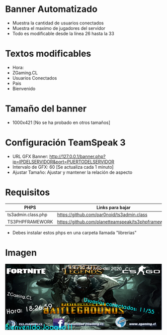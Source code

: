 # Banner Automatizado
- Muestra la cantidad de usuarios conectados
- Muestra el maximo de jugadores del servidor
- Todo es modificable desde la línea 26 hasta la 33

# Textos modificables
- Hora:
- ZGaming.CL
- Usuarios Conectados
- Pais
- Bienvenido

# Tamaño del banner
- 1000x421 [No se ha probado en otros tamaños]

# Configuración TeamSpeak 3
- URL GFX Banner: http://127.0.0.1/banner.php?ip=IPDELSERVIDOR&port=PUERTODELSERVIDOR
- Intervalo de GFX: 60 [Se actualiza cada 1 minuto]
- Ajustar Tamaño: Ajustar y mantener la relación de aspecto

# Requisitos

| PHPS | Links para bajar |
| ------ | ------ |
| ts3admin.class.php | https://github.com/par0noid/ts3admin.class
| TS3PHPFRAMEWORK | https://github.com/planetteamspeak/ts3phpframework

- Debes instalar estos phps en una carpeta llamada "librerias"

# Imagen

![](https://github.com/JoaquoCL/Banner-Automatizado/blob/master/prueba.png)
